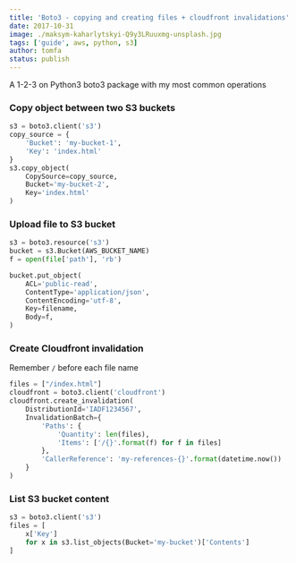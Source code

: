 ```yaml
---
title: 'Boto3 - copying and creating files + cloudfront invalidations'
date: 2017-10-31
image: ./maksym-kaharlytskyi-Q9y3LRuuxmg-unsplash.jpg
tags: ['guide', aws, python, s3]
author: tomfa
status: publish
---
```


A 1-2-3 on Python3 boto3 package with my most common operations

### Copy object between two S3 buckets

```python
s3 = boto3.client('s3')
copy_source = {
    'Bucket': 'my-bucket-1',
    'Key': 'index.html'
}
s3.copy_object(
    CopySource=copy_source,
    Bucket='my-bucket-2',
    Key='index.html'
)
```

### Upload file to S3 bucket

```python
s3 = boto3.resource('s3')
bucket = s3.Bucket(AWS_BUCKET_NAME)
f = open(file['path'], 'rb')

bucket.put_object(
    ACL='public-read',
    ContentType='application/json',
    ContentEncoding='utf-8',
    Key=filename,
    Body=f,
)
```

### Create Cloudfront invalidation

Remember `/` before each file name

```python
files = ["/index.html"]
cloudfront = boto3.client('cloudfront')
cloudfront.create_invalidation(
    DistributionId='IADF1234567',
    InvalidationBatch={
        'Paths': {
            'Quantity': len(files),
            'Items': ['/{}'.format(f) for f in files]
        },
        'CallerReference': 'my-references-{}'.format(datetime.now())
    }
)

```

### List S3 bucket content

```python
s3 = boto3.client('s3')
files = [
    x['Key']
    for x in s3.list_objects(Bucket='my-bucket')['Contents']
]
```
